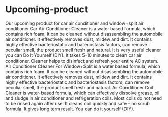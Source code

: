 # Upcoming-product
Our upcoming product for car air conditioner and window+split air conditioner 
Car Air Conditioner Cleaner is a water based formula, which contains rich foam. It can be cleaned without disassembling the automobile air conditioner. It effectively removes dust, mildew and dirt. It contains highly effective bacteriostatic and bateriostasis factors, can remove peculiar smell, the product smell fresh and natural. It is very useful cleaner you can Do It Yourself (DIY). It takes 5-10 minutes to clean car air conditioner. Cleaner helps to disinfect and  refresh your entire AC system.
Air Conditioner Cleaner For Window+Split is a water based formula, which contains rich foam. It can be cleaned without disassembling the automobile air conditioner. It effectively removes dust, mildew and dirt. It contains highly effective bacteriostatic and bacteriostasis factors, can remove peculiar smell, the product smell fresh and natural.
Air Conditioner Coil Cleaner is water-based formula, which can effectively dissolve grease, oil and sludge in air conditioner and refrigeration coils. Most coils do not need to be rinsed again after use. It cleans coil quickly and safe – no scrub formula. It gives long term result. You can do it yourself (DIY).
